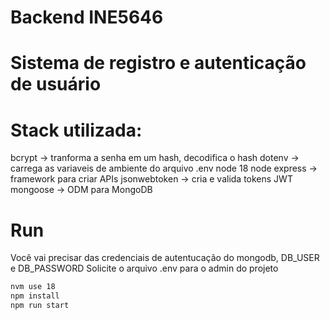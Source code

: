 # Backend INE5646

# Sistema de registro e autenticação de usuário

# Stack utilizada:
bcrypt -> tranforma a senha em um hash, decodifica o hash
dotenv -> carrega as variaveis de ambiente do arquivo .env
node 18
node express -> framework para criar APIs 
jsonwebtoken -> cria e valida tokens JWT
mongoose -> ODM para MongoDB

# Run
Você vai precisar das credenciais de autentucação do mongodb, DB_USER e DB_PASSWORD
Solicite o arquivo .env para o admin do projeto

```bash
nvm use 18
npm install
npm run start
```